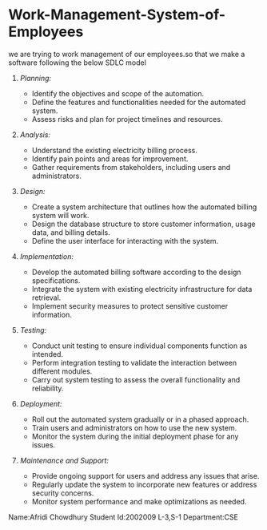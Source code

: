 # Work-Management-System-of-Employees
we are trying to work management of our employees.so that we make a software following the below SDLC model
1. *Planning:*
   - Identify the objectives and scope of the automation.
   - Define the features and functionalities needed for the automated system.
   - Assess risks and plan for project timelines and resources.

2. *Analysis:*
   - Understand the existing electricity billing process.
   - Identify pain points and areas for improvement.
   - Gather requirements from stakeholders, including users and administrators.

3. *Design:*
   - Create a system architecture that outlines how the automated billing system will work.
   - Design the database structure to store customer information, usage data, and billing details.
   - Define the user interface for interacting with the system.

4. *Implementation:*
   - Develop the automated billing software according to the design specifications.
   - Integrate the system with existing electricity infrastructure for data retrieval.
   - Implement security measures to protect sensitive customer information.

5. *Testing:*
   - Conduct unit testing to ensure individual components function as intended.
   - Perform integration testing to validate the interaction between different modules.
   - Carry out system testing to assess the overall functionality and reliability.

6. *Deployment:*
   - Roll out the automated system gradually or in a phased approach.
   - Train users and administrators on how to use the new system.
   - Monitor the system during the initial deployment phase for any issues.

7. *Maintenance and Support:*
   - Provide ongoing support for users and address any issues that arise.
   - Regularly update the system to incorporate new features or address security concerns.
   - Monitor system performance and make optimizations as needed.

Name:Afridi Chowdhury
Student Id:2002009
L-3,S-1
Department:CSE
